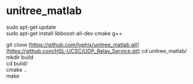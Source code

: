# unitree_matlab

sudo apt-get update  
sudo apt-get install libboost-all-dev cmake g++  

git clone [https://github.com/lyphix/unitree_matlab.git](https://github.com/HSL-UCSC/UDP_Relay_Service.git)
cd unitree_matlab/  
mkdir build  
cd build/  
cmake ..  
make
